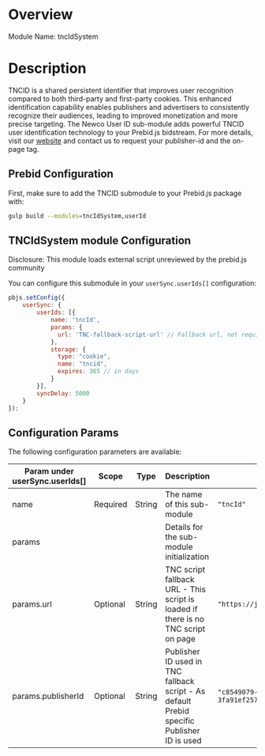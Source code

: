 # Overview

Module Name: tncIdSystem

# Description

TNCID is a shared persistent identifier that improves user recognition compared to both third-party and first-party cookies. This enhanced identification capability enables publishers and advertisers to consistently recognize their audiences, leading to improved monetization and more precise targeting.  The Newco User ID sub-module adds powerful TNCID user identification technology to your Prebid.js bidstream. 
For more details, visit our <a href="https://www.thenewco.tech">website</a> and contact us to request your publisher-id and the on-page tag.

## Prebid Configuration

First, make sure to add the TNCID submodule to your Prebid.js package with: 

```bash
gulp build --modules=tncIdSystem,userId
```

## TNCIdSystem module Configuration 

Disclosure: This module loads external script unreviewed by the prebid.js community

You can configure this submodule in your `userSync.userIds[]` configuration:

```javascript
pbjs.setConfig({
    userSync: {
        userIds: [{
            name: 'tncId',
            params: {
              url: 'TNC-fallback-script-url' // Fallback url, not required if onpage tag is present (ask TNC for it)
            },
            storage: {
              type: "cookie",
              name: "tncid",
              expires: 365 // in days
            }
        }],
        syncDelay: 5000
    }
});
```

## Configuration Params

The following configuration parameters are available:

| Param under userSync.userIds[] | Scope | Type | Description | Example |
| --- | --- | --- | --- | --- |
| name | Required | String | The name of this sub-module | `"tncId"` |
| params ||| Details for the sub-module initialization ||
| params.url | Optional | String | TNC script fallback URL - This script is loaded if there is no TNC script on page | `"https://js.tncid.app/remote.min.js"` |
| params.publisherId | Optional | String | Publisher ID used in TNC fallback script - As default Prebid specific Publisher ID is used | `"c8549079-f149-4529-a34b-3fa91ef257d1"` |

